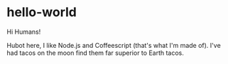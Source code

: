 # hello-world

Hi Humans!

Hubot here, I like Node.js and Coffeescript (that's what I'm made of).
I've had tacos on the moon find them far superior to Earth tacos.
